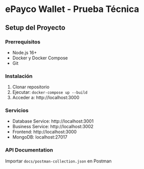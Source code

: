 # ePayco Wallet - Prueba Técnica

## Setup del Proyecto

### Prerrequisitos
- Node.js 16+
- Docker y Docker Compose
- Git

### Instalación
1. Clonar repositorio
2. Ejecutar: `docker-compose up --build`
3. Acceder a: http://localhost:3000

### Servicios
- Database Service: http://localhost:3001
- Business Service: http://localhost:3002
- Frontend: http://localhost:3000
- MongoDB: localhost:27017

### API Documentation
Importar `docs/postman-collection.json` en Postman
